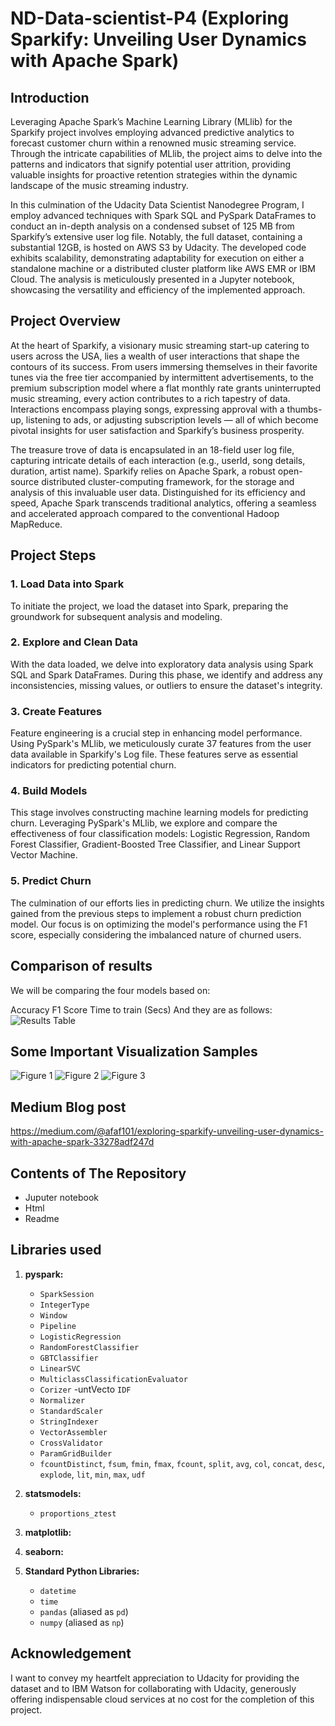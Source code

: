 # ND-Data-scientist-P4 (Exploring Sparkify: Unveiling User Dynamics with Apache Spark)

## Introduction
Leveraging Apache Spark’s Machine Learning Library (MLlib) for the Sparkify project involves employing advanced predictive analytics to forecast customer churn within a renowned music streaming service. Through the intricate capabilities of MLlib, the project aims to delve into the patterns and indicators that signify potential user attrition, providing valuable insights for proactive retention strategies within the dynamic landscape of the music streaming industry.

In this culmination of the Udacity Data Scientist Nanodegree Program, I employ advanced techniques with Spark SQL and PySpark DataFrames to conduct an in-depth analysis on a condensed subset of 125 MB from Sparkify’s extensive user log file. Notably, the full dataset, containing a substantial 12GB, is hosted on AWS S3 by Udacity. The developed code exhibits scalability, demonstrating adaptability for execution on either a standalone machine or a distributed cluster platform like AWS EMR or IBM Cloud. The analysis is meticulously presented in a Jupyter notebook, showcasing the versatility and efficiency of the implemented approach.


## Project Overview
At the heart of Sparkify, a visionary music streaming start-up catering to users across the USA, lies a wealth of user interactions that shape the contours of its success. From users immersing themselves in their favorite tunes via the free tier accompanied by intermittent advertisements, to the premium subscription model where a flat monthly rate grants uninterrupted music streaming, every action contributes to a rich tapestry of data. Interactions encompass playing songs, expressing approval with a thumbs-up, listening to ads, or adjusting subscription levels — all of which become pivotal insights for user satisfaction and Sparkify’s business prosperity.

The treasure trove of data is encapsulated in an 18-field user log file, capturing intricate details of each interaction (e.g., userId, song details, duration, artist name). Sparkify relies on Apache Spark, a robust open-source distributed cluster-computing framework, for the storage and analysis of this invaluable user data. Distinguished for its efficiency and speed, Apache Spark transcends traditional analytics, offering a seamless and accelerated approach compared to the conventional Hadoop MapReduce.


## Project Steps

### 1. Load Data into Spark
To initiate the project, we load the dataset into Spark, preparing the groundwork for subsequent analysis and modeling.

### 2. Explore and Clean Data
With the data loaded, we delve into exploratory data analysis using Spark SQL and Spark DataFrames. During this phase, we identify and address any inconsistencies, missing values, or outliers to ensure the dataset's integrity.

### 3. Create Features
Feature engineering is a crucial step in enhancing model performance. Using PySpark's MLlib, we meticulously curate 37 features from the user data available in Sparkify's Log file. These features serve as essential indicators for predicting potential churn.

### 4. Build Models
This stage involves constructing machine learning models for predicting churn. Leveraging PySpark's MLlib, we explore and compare the effectiveness of four classification models: Logistic Regression, Random Forest Classifier, Gradient-Boosted Tree Classifier, and Linear Support Vector Machine.

### 5. Predict Churn
The culmination of our efforts lies in predicting churn. We utilize the insights gained from the previous steps to implement a robust churn prediction model. Our focus is on optimizing the model's performance using the F1 score, especially considering the imbalanced nature of churned users.


## Comparison of results
We will be comparing the four models based on:

Accuracy
F1 Score
Time to train (Secs)
And they are as follows:
![Results Table](https://miro.medium.com/v2/resize:fit:640/format:webp/1*-a018cGE_cFFFotL0G5ZJQ.png)


## Some Important Visualization Samples
![Figure 1](https://miro.medium.com/v2/resize:fit:640/format:webp/1*KXUK9ecOUhGEywVaBDojRQ.png)
![Figure 2](https://miro.medium.com/v2/resize:fit:640/format:webp/1*lafXwqykTnjQDp5QxnifLQ.png)
![Figure 3](https://miro.medium.com/v2/resize:fit:640/format:webp/1*YwnW-2R8zc7k8DGZTyTrwA.png)


## Medium Blog post
https://medium.com/@afaf101/exploring-sparkify-unveiling-user-dynamics-with-apache-spark-33278adf247d

## Contents of The Repository
* Juputer notebook
* Html
* Readme

## Libraries used
1. **pyspark:**
   - `SparkSession`
   - `IntegerType`
   - `Window`
   - `Pipeline`
   - `LogisticRegression`
   - `RandomForestClassifier`
   - `GBTClassifier`
   - `LinearSVC`
   - `MulticlassClassificationEvaluator`
   - `Corizer`
   -untVecto `IDF`
   - `Normalizer`
   - `StandardScaler`
   - `StringIndexer`
   - `VectorAssembler`
   - `CrossValidator`
   - `ParamGridBuilder`
   - `fcountDistinct`, `fsum`, `fmin`, `fmax`, `fcount`, `split`, `avg`, `col`, `concat`, `desc`, `explode`, `lit`, `min`, `max`, `udf`

2. **statsmodels:**
   - `proportions_ztest`

3. **matplotlib:**

4. **seaborn:**

5. **Standard Python Libraries:**
   - `datetime`
   - `time`
   - `pandas` (aliased as `pd`)
   - `numpy` (aliased as `np`)

## Acknowledgement
I want to convey my heartfelt appreciation to Udacity for providing the dataset and to IBM Watson for collaborating with Udacity, generously offering indispensable cloud services at no cost for the completion of this project.


